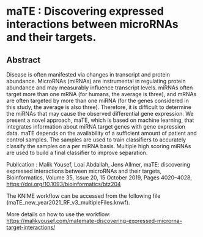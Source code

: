 # maTE : Discovering expressed interactions between microRNAs and their targets.

## Abstract

Disease is often manifested via changes in transcript and protein abundance. MicroRNAs (miRNAs) are instrumental in regulating protein abundance and may measurably influence transcript levels. miRNAs often target more than one mRNA (for humans, the average is three), and mRNAs are often targeted by more than one miRNA (for the genes considered in this study, the average is also three). Therefore, it is difficult to determine the miRNAs that may cause the observed differential gene expression. We present a novel approach, maTE, which is based on machine learning, that integrates information about miRNA target genes with gene expression data. maTE depends on the availability of a sufficient amount of patient and control samples. The samples are used to train classifiers to accurately classify the samples on a per miRNA basis. Multiple high scoring miRNAs are used to build a final classifier to improve separation.

Publication : Malik Yousef, Loai Abdallah, Jens Allmer, maTE: discovering expressed interactions between microRNAs and their targets, Bioinformatics, Volume 35, Issue 20, 15 October 2019, Pages 4020–4028, https://doi.org/10.1093/bioinformatics/btz204




The KNIME workflow can be accessed from the following file (maTE_new_year2021_RF_v3_multipleFiles.knwf).


More details on how to use the workflow: https://malikyousef.com/matemate-discovering-expressed-microrna-target-interactions/
